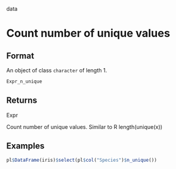 data

# Count number of unique values

## Format

An object of class `character` of length 1.

```r
Expr_n_unique
```

## Returns

Expr

Count number of unique values. Similar to R length(unique(x))

## Examples

```r
pl$DataFrame(iris)$select(pl$col("Species")$n_unique())
```